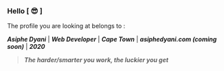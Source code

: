 ### Hello [ 😎 ]
The profile you are looking at belongs to :

***Asiphe Dyani*** |
***Web Developer*** |
***Cape Town*** |
***asiphedyani.com (coming soon)*** |
***2020***

>***The harder/smarter you work, the luckier you get***

<!--
**LocalAsh/LocalAsh** is a ✨ _special_ ✨ repository because its `README.md` (this file) appears on your GitHub profile.

Here are some ideas to get you started:

- 🔭 I’m currently working on ...
- 🌱 I’m currently learning ...
- 👯 I’m looking to collaborate on ...
- 🤔 I’m looking for help with ...
- 💬 Ask me about ...
- 📫 How to reach me: ...
- 😄 Pronouns: ...
- ⚡ Fun fact: ...
-->
